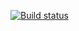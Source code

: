 [![Build status](https://ci.appveyor.com/api/projects/status/9n20q7jnwtrc2y1n?svg=true)](https://ci.appveyor.com/project/artem4ik002/aqa-1-2-1)